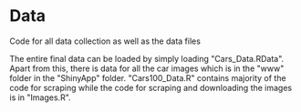 # Data

Code for all data collection as well as the data files


The entire final data can be loaded by simply loading "Cars_Data.RData". Apart from this, there is data for all the car images which is in the "www" folder in the "ShinyApp" folder. "Cars100_Data.R" contains majority of the code for scraping while the code for scraping and downloading the images is in "Images.R".
